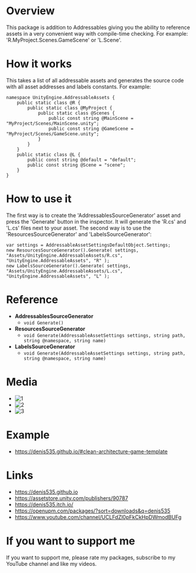 # Overview
This package is addition to Addressables giving you the ability to reference assets in a very convenient way with compile-time checking. For example: 'R.MyProject.Scenes.GameScene' or 'L.Scene'.

# How it works
This takes a list of all addressable assets and generates the source code with all asset addresses and labels constants.
For example:
```
namespace UnityEngine.AddressableAssets {
    public static class @R {
        public static class @MyProject {
            public static class @Scenes {
                public const string @MainScene = "MyProject/Scenes/MainScene.unity";
                public const string @GameScene = "MyProject/Scenes/GameScene.unity";
            }
        }
    }
    public static class @L {
        public const string @default = "default";
        public const string @Scene = "scene";
    }
}
```

# How to use it
The first way is to create the 'AddressablesSourceGenerator' asset and press the 'Generate' button in the inspector. It will generate the 'R.cs' and 'L.cs' files next to your asset. 
The second way is to use the 'ResourcesSourceGenerator' and 'LabelsSourceGenerator':
```
var settings = AddressableAssetSettingsDefaultObject.Settings;
new ResourcesSourceGenerator().Generate( settings, "Assets/UnityEngine.AddressableAssets/R.cs", "UnityEngine.AddressableAssets", "R" );
new LabelsSourceGenerator().Generate( settings, "Assets/UnityEngine.AddressableAssets/L.cs", "UnityEngine.AddressableAssets", "L" );
```

# Reference
- **AddressablesSourceGenerator**
    - ``void Generate()``
- **ResourcesSourceGenerator**
    - ``void Generate(AddressableAssetSettings settings, string path, string @namespace, string name)``
- **LabelsSourceGenerator**
    - ``void Generate(AddressableAssetSettings settings, string path, string @namespace, string name)``

# Media
- ![1](https://github.com/Denis535/CleanArchitectureGameFramework/assets/7755015/a0cf834c-30cb-450b-bbc8-e3f5659b1950)
- ![2](https://github.com/Denis535/CleanArchitectureGameFramework/assets/7755015/5c1d0ac7-c94d-4c06-bf03-75817e6294f7)
- ![3](https://github.com/Denis535/CleanArchitectureGameFramework/assets/7755015/44e22d4f-58d4-4df0-92c7-4bc5f4ebe5f9)

# Example
- https://denis535.github.io/#clean-architecture-game-template

# Links
- https://denis535.github.io
- https://assetstore.unity.com/publishers/90787
- https://denis535.itch.io/
- https://openupm.com/packages/?sort=downloads&q=denis535
- https://www.youtube.com/channel/UCLFdZl0pFkCkHpDWmodBUFg

# If you want to support me
If you want to support me, please rate my packages, subscribe to my YouTube channel and like my videos.
